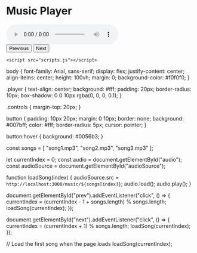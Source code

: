 <!DOCTYPE html>
<html lang="en">
<head>
    <meta charset="UTF-8">
    <meta name="viewport" content="width=device-width, initial-scale=1.0">
    <title>Music Player</title>
    <link rel="stylesheet" href="styles.css">
</head>
<body>
    <div class="player">
        <h1>Music Player</h1>
        <audio id="audio" controls>
            <source id="audioSource" src="" type="audio/mpeg">
            Your browser does not support the audio element.
        </audio>
        <div class="controls">
            <button id="prev">Previous</button>
            <button id="next">Next</button>
        </div>
    </div>

    <script src="scripts.js"></script>
</body>
</html>

body {
    font-family: Arial, sans-serif;
    display: flex;
    justify-content: center;
    align-items: center;
    height: 100vh;
    margin: 0;
    background-color: #f0f0f0;
}

.player {
    text-align: center;
    background: #fff;
    padding: 20px;
    border-radius: 10px;
    box-shadow: 0 0 10px rgba(0, 0, 0, 0.1);
}

.controls {
    margin-top: 20px;
}

button {
    padding: 10px 20px;
    margin: 0 10px;
    border: none;
    background: #007bff;
    color: #fff;
    border-radius: 5px;
    cursor: pointer;
}

button:hover {
    background: #0056b3;
}

const songs = [
    "song1.mp3",
    "song2.mp3",
    "song3.mp3"
];

let currentIndex = 0;
const audio = document.getElementById("audio");
const audioSource = document.getElementById("audioSource");

function loadSong(index) {
    audioSource.src = `http://localhost:3000/music/${songs[index]}`;
    audio.load();
    audio.play();
}

document.getElementById("prev").addEventListener("click", () => {
    currentIndex = (currentIndex - 1 + songs.length) % songs.length;
    loadSong(currentIndex);
});

document.getElementById("next").addEventListener("click", () => {
    currentIndex = (currentIndex + 1) % songs.length;
    loadSong(currentIndex);
});

// Load the first song when the page loads
loadSong(currentIndex);
